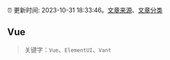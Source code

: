 :alarm_clock: 更新时间: 2023-10-31 18:33:46。[文章来源](/README.md)、[文章分类](/TAGS.md)

## Vue


> 关键字：`Vue`、`ElementUI`、`Vant`



